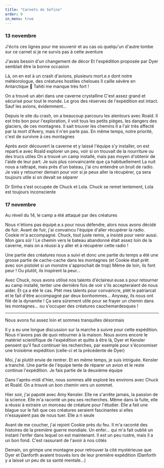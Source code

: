 ```yaml
---
title: "Carnets de Sefina"
order: 0
in_menu: true
---
```

### 13 novembre

J'écris ces lignes pour me souvenir
et au cas où quelqu'un d'autre tombe sur ce carnet si je ne survis pas à cette aventure

J'avais besoin d'un changement de décor 
Et l'expédition proposée par Dyer semblait être la bonne occasion 

Là, on en est à un crash d'avions, plusieurs mort.e.s dont notre météorologue,  des créatures hostiles cheloues
Il caille sévère en Antarctique 🥶 Tahiti me manque très fort !

On a trouvé un abri dans une caverne crystalline
C'est assez grand et sécurisé pour tout le monde. Le gros des réserves de l'expédition est intact. Sauf les avions, évidemment...

Depuis le site du crash, on a beaucoup parcouru les alentours avec Roald. Il est très bon pour l'exploration, il voit tous les petits pièges, les dangers des glaciers, de ces montagnes. Il sait trouver les chemins
Il a l'air très affecté par la mort d'Avery, mais il n'en parle pas. En même temps, notre priorité, c'est de survivre à ces montagnes

Après avoir découvert la caverne et y laissé l'équipe s'y installer, on est reparti.e avec Roald explorer un peu, voir si on trouvait de la nourriture ou des trucs utiles
On a trouvé un camp installé, mais pas moyen d'obtenir de l'aide de leur part. Je suis plus convaincante que ça habituellement
La nuit nous a rattrapé, mais près d'un bateau, j'ai cru entendre un bruit de radio. Je vais y retourner demain pour voir si je peux aller la récupérer, ça sera toujours utile si on devait se séparer 

Dr Sinha s'est occupée de Chuck et Lola. Chuck se remet lentement, Lola est toujours inconsciente 

### 17 novembre

Au réveil du 14, le camp a été attaqué par des créatures

Nous n'étions pas équipé.e.s pour nous défendre, alors nous avons décidé de fuir. Avant de fuir, j'ai convaincu l'équipe d'aller récupérer la radio. Cookie m'a accompagné. Chuck, tout juste remis, a insisté pour venir aussi. Mon gars sûr !
Le chemin vers le bateau abandonné était assez loin de la caverne, mais on a réussi à y aller et à récupérer cette radio !

Une partie des créatures nous a suivi et donc une partie du temps a été une grosse partie de cache-cache dans les montagnes (et Cookie était prêt avec son pistolet si un monstre s'approchait de trop)
Même de loin, ils font peur ! Ou plutôt, ils inspirent la peur...

Avec Chuck, nous avons utilisé nos talents d'éclaireur.euse.s pour retourner au camp installé, tenter une dernière fois de voir s'ils accepteraient de nous aider. Et ça a été le cas. Ptèt mes talents pour convaincre, ptèt le patriarcat et le fait d'être accompagné par deux bonhommes...
Anyway, ils nous ont filé de la dynamite ! Ça sera sûrement utile pour se frayer un chemin dans les montagnes... ou s'occuper des créatures cauchemardesques !

---

Nous avons fui assez loin et sommes tranquilles désormais

Il y a eu une longue discussion sur la marche à suivre pour cette expédition. Nous n'avons pas de quoi retourner à la maison. Nous avons encore le matériel scientifique de l'expédition et quitte à être là, Dyer et Kensler pensent qu'il faut continuer les recherches, par exemple pour s'économiser une troisième expédition (celle-ci et la précédente de Dyer)

Moi, j'ai plutôt envie de rentrer. Et en même temps, je suis intriguée. Kensler a tranché. Une partie de l'équipe tente de réparer un avion et le reste continue l'expédition. Je fais partie de la deuxième équipe

Dans l'après-midi d'hier, nous sommes allé exploré les environs avec Chuck et Roald. On a trouvé un bon chemin vers un sommet.

Hier soir, j'ai papoté avec Amy Kensler. Elle ne s'arrête jamais, la passion de la science. Elle m'a raconté un peu ses recherches. Même dans la fuite, elle a réussi à extraire un morceau de créature pour l'étudier. Elle a fait une blague sur le fait que ces créatures seraient fascinantes si elles n'essayaient pas de nous tuer. Elle a ri seule

Avant de me coucher, j'ai rejoint Cookie près du feu. Il m'a raconté des histoires de la première guerre mondiale. Un enfer... qui m'a fait oublié un instant l'enfer dans lequel on est maintenant. Il est un peu rustre, mais il a un bon fond. C'est rassurant de l'avoir à nos côtés

Demain, on grimpe une montagne pour retrouver la cité mystérieuse que Dyer et Danforth avaient trouvés lors de leur première expédition (Danforth y a laissé un peu de sa santé mentale...) 
